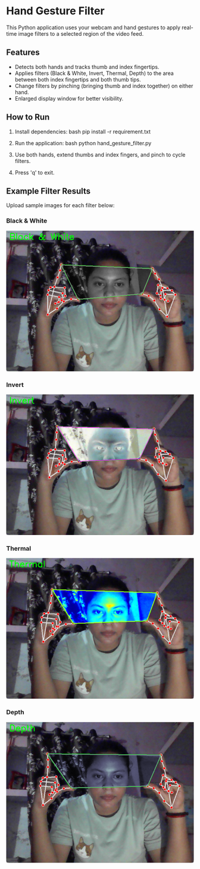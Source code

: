 # Hand Gesture Filter

This Python application uses your webcam and hand gestures to apply real-time image filters to a selected region of the video feed.

## Features
- Detects both hands and tracks thumb and index fingertips.
- Applies filters (Black & White, Invert, Thermal, Depth) to the area between both index fingertips and both thumb tips.
- Change filters by pinching (bringing thumb and index together) on either hand.
- Enlarged display window for better visibility.

## How to Run
1. Install dependencies:
   bash
   pip install -r requirement.txt
   
2. Run the application:
   bash
   python hand_gesture_filter.py
   
3. Use both hands, extend thumbs and index fingers, and pinch to cycle filters.
4. Press 'q' to exit.

## Example Filter Results
Upload sample images for each filter below:

### Black & White
![Black & White](sample1.png)

### Invert
![Invert](sample2.png)

### Thermal
![Thermal](sample3.png)

### Depth
![Depth](sample4.png)
